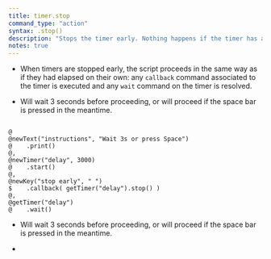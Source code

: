 ```yaml
---
title: timer.stop
command_type: "action"
syntax: .stop()
description: "Stops the timer early. Nothing happens if the timer has already elapsed."
notes: true
---
```


+ When timers are stopped early, the script proceeds in the same way as if they had elapsed on their own: any `callback` command associated to the timer is executed and any `wait` command on the timer is resolved.

+ Will wait 3 seconds before proceeding, or will proceed if the space bar is pressed in the meantime.

<!--more-->

<pre><code class="language-diff-javascript diff-highlight try-true">
@
@newText("instructions", "Wait 3s or press Space")
@    .print()
@,
@newTimer("delay", 3000)
@    .start()
@,
@newKey("stop early", " ")
$    .callback( getTimer("delay").stop() )
@,
@getTimer("delay")
@    .wait()
</code></pre>

+ Will wait 3 seconds before proceeding, or will proceed if the space bar is pressed in the meantime.

+ 		
